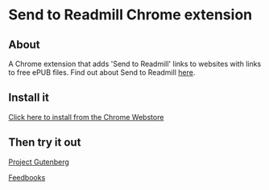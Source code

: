 Send to Readmill Chrome extension
=================================

About
-----
A Chrome extension that adds 'Send to Readmill' links to websites with links to free ePUB files. Find out about Send to Readmill [here](http://readmill.com/developers/send-to-readmill).

Install it
----------
[Click here to install from the Chrome Webstore](https://chrome.google.com/webstore/search/Send%20to%20Readmill%20matkins)

Then try it out
---------------
[Project Gutenberg](http://www.gutenberg.org/ebooks/36)

[Feedbooks](http://www.feedbooks.com/author/20)
